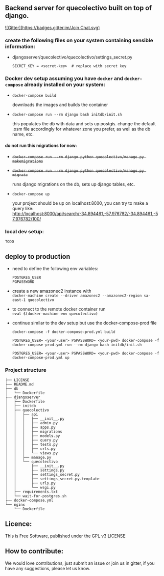## Backend server for quecolectivo built on top of django.

[![Gitter](https://badges.gitter.im/Join Chat.svg)](https://gitter.im/quecolectivo/Lobby?utm_source=badge&utm_medium=badge&utm_campaign=pr-badge&utm_content=badge)


### create the following files on your system containing sensible information:

- djangoserver/quecolectivo/quecolectivo/settings_secret.py

    ```
    SECRET_KEY = <secret-key>  # replace with secret key
    ```

### Docker dev setup assuming you have `docker` and `docker-compose` already installed on your system:
    
- `docker-compose build`

    downloads the images and builds the container

- `docker-compose run --rm django bash initdb/init.sh` 

    this populates the db with data and sets up postgis. change the default .osm file accordingly for whatever zone you prefer, as well as the db name, etc.

#### do not run this migrations for now:
- ~~`docker-compose run --rm django python quecolectivo/manage.py makemigrations`~~   
- ~~`docker-compose run --rm django python quecolectivo/manage.py migrate`~~    

    runs django migrations on the db, sets up django tables, etc.
    
- `docker-compose up`

    your project should be up on localhost:8000, you can try to make a query like:
    [http://localhost:8000/api/search/-34.894461,-57.976782/-34.894461,-57.976782/100/](http://localhost:8000/api/search/-34.894461,-57.976782/-34.894461,-57.976782/100/)
  


### local dev setup:
    TODO


## deploy to production
    
- need to define the following env variables:
    ```
    POSTGRES_USER
    PGPASSWORD
    ```
- create a new amazonec2 instance with  
    `docker-machine create --driver amazonec2 --amazonec2-region sa-east-1 quecolectivo`

- to connect to the remote docker container run  
    `eval $(docker-machine env quecolectivo)`

- continue similar to the dev setup but use the docker-compose-prod file
    ```
    docker-compose -f docker-compose-prod.yml build
    
    POSTGRES_USER= <your-user> PGPASSWORD= <your-pwd> docker-compose -f docker-compose-prod.yml run --rm django bash initdb/init.sh
    
    POSTGRES_USER= <your-user> PGPASSWORD= <your-pwd> docker-compose -f docker-compose-prod.yml up
    ``` 


### Project structure
```
├── LICENSE
├── README.md
├── db
│   └── Dockerfile
├── djangoserver
│   ├── Dockerfile
│   ├── initdb
│   ├── quecolectivo
│   │   ├── api
│   │   │   ├── __init__.py
│   │   │   ├── admin.py
│   │   │   ├── apps.py
│   │   │   ├── migrations
│   │   │   ├── models.py
│   │   │   ├── query.py
│   │   │   ├── tests.py
│   │   │   ├── urls.py
│   │   │   └── views.py
│   │   ├── manage.py
│   │   └── quecolectivo
│   │       ├── __init__.py
│   │       ├── settings.py
│   │       ├── settings_secret.py
│   │       ├── settings_secret.py.template
│   │       ├── urls.py
│   │       └── wsgi.py
│   ├── requirements.txt
│   └── wait-for-postgres.sh
├── docker-compose.yml
└── nginx
    └── Dockerfile
```

## Licence:

This is Free Software, published under the GPL v3 LICENSE

## How to contribute:

We would love contributions, just submit an issue or join us in gitter, if you have any suggestions, please let us know.
